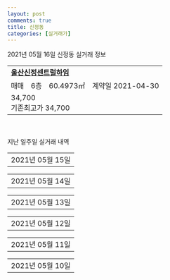 ```yaml
---
layout: post
comments: true
title: 신정동
categories: [실거래가]
---
```


2021년 05월 16일 신정동 실거래 정보

<table>
  <tr>
    <td colspan="4" style="font-weight: bold;"><a href="https://search.naver.com/search.naver?query=울산신정센트럴하임">울산신정센트럴하임</a></td>
  </tr>
    
  <tr>
    <td>매매</td>
    <td>6층</td>
    <td>60.4973㎡</td>
    <td>계약일 2021-04-30</td>
  </tr>
  <tr>
    <td colspan="4">34,700<br>기존최고가 34,700</td>
  </tr>
    
</table>
    
<div style="margin-top: 50px; margin-bottom: 13px">지난 일주일 실거래 내역</div>

  <table style="width: 100%; margin-bottom: 1px">
      <tr class="header">
        <td>2021년 05월 15일</td>
      </tr>
      <tr class="child" style="display: none">
        <td>
            
        <table>
          <tr>
            <td colspan="4" style="font-weight: bold;"><a href="https://search.naver.com/search.naver?query=올림푸스골든(1680)">올림푸스골든(1680)</a></td>
          </tr>

          <tr>
            <td>매매</td>
            <td>1층</td>
            <td>84.535㎡</td>
            <td>계약일 2021-04-26</td>
          </tr>
          <tr>
            <td colspan="4">50,000<br>기존최고가 50,000</td>
          </tr>
    
        </table>
        <table style="margin-top: 5px">
          <tr>
            <td colspan="4" style="font-weight: bold;"><a href="https://search.naver.com/search.naver?query=유씨티">유씨티</a></td>
          </tr>
    
          <tr>
            <td>매매</td>
            <td>15층</td>
            <td>19.24㎡</td>
            <td>계약일 2021-05-10</td>
          </tr>
          <tr>
            <td colspan="4">7,500<br>기존최고가 7,500</td>
          </tr>
    
        </table>
        <table style="margin-top: 5px">
          <tr>
            <td colspan="4" style="font-weight: bold;"><a href="https://search.naver.com/search.naver?query=한라백조">한라백조</a></td>
          </tr>
    
          <tr>
            <td>매매</td>
            <td>19층</td>
            <td>84.66㎡</td>
            <td>계약일 2021-04-29</td>
          </tr>
          <tr>
            <td colspan="4">21,500<br>기존최고가 21,500</td>
          </tr>
    
        </table>
        <table style="margin-top: 5px">
          <tr>
            <td colspan="4" style="font-weight: bold;"><a href="https://search.naver.com/search.naver?query=공업탑하트랜드">공업탑하트랜드</a></td>
          </tr>
    
          <tr>
            <td>월세</td>
            <td>5층</td>
            <td>31.48㎡</td>
            <td>계약일 2021-05-06</td>
          </tr>
          <tr>
            <td colspan="4">45 (500)</td>
          </tr>
    
        </table>
        <table style="margin-top: 5px">
          <tr>
            <td colspan="4" style="font-weight: bold;"><a href="https://search.naver.com/search.naver?query=유씨티">유씨티</a></td>
          </tr>
    
          <tr>
            <td>월세</td>
            <td>13층</td>
            <td>20.43㎡</td>
            <td>계약일 2021-04-27</td>
          </tr>
          <tr>
            <td colspan="4">30 (1,000)</td>
          </tr>
    
        </table>
        <table style="margin-top: 5px">
          <tr>
            <td colspan="4" style="font-weight: bold;"><a href="https://search.naver.com/search.naver?query=문수로대공원 에일린의 뜰">문수로대공원 에일린의 뜰</a></td>
          </tr>
    
          <tr>
            <td>전매</td>
            <td>8층</td>
            <td>80.3614㎡</td>
            <td>계약일 2021-05-09</td>
          </tr>
          <tr>
            <td colspan="4">60,085</td>
          </tr>
    
        </table>
    
        </td>
      </tr>
  </table>
    
  <table style="width: 100%; margin-bottom: 1px">
      <tr class="header">
        <td>2021년 05월 14일</td>
      </tr>
      <tr class="child" style="display: none">
        <td>
            
        <table>
          <tr>
            <td colspan="4" style="font-weight: bold;"><a href="https://search.naver.com/search.naver?query=신정현대홈타운3">신정현대홈타운3</a></td>
          </tr>

          <tr>
            <td>매매</td>
            <td>11층</td>
            <td>81.96㎡</td>
            <td>계약일 2021-05-08</td>
          </tr>
          <tr>
            <td colspan="4">38,300<br>기존최고가 38,300</td>
          </tr>
    
        </table>
        <table style="margin-top: 5px">
          <tr>
            <td colspan="4" style="font-weight: bold;"><a href="https://search.naver.com/search.naver?query=공업탑하트랜드">공업탑하트랜드</a></td>
          </tr>
    
          <tr>
            <td>월세</td>
            <td>8층</td>
            <td>30.92㎡</td>
            <td>계약일 2021-05-01</td>
          </tr>
          <tr>
            <td colspan="4">40 (500)</td>
          </tr>
    
        </table>
        <table style="margin-top: 5px">
          <tr>
            <td colspan="4" style="font-weight: bold;"><a href="https://search.naver.com/search.naver?query=문수로2차IPARK1단지">문수로2차IPARK1단지</a></td>
          </tr>
    
          <tr>
            <td>전세</td>
            <td>16층</td>
            <td>110.8639㎡</td>
            <td>계약일 2021-03-13</td>
          </tr>
          <tr>
            <td colspan="4">75,000</td>
          </tr>
    
        </table>
        <table style="margin-top: 5px">
          <tr>
            <td colspan="4" style="font-weight: bold;"><a href="https://search.naver.com/search.naver?query=삼원">삼원</a></td>
          </tr>
    
          <tr>
            <td>월세</td>
            <td>2층</td>
            <td>49.77㎡</td>
            <td>계약일 2021-03-13</td>
          </tr>
          <tr>
            <td colspan="4">15 (1,000)</td>
          </tr>
    
        </table>
        <table style="margin-top: 5px">
          <tr>
            <td colspan="4" style="font-weight: bold;"><a href="https://search.naver.com/search.naver?query=신정코아">신정코아</a></td>
          </tr>
    
          <tr>
            <td>전세</td>
            <td>2층</td>
            <td>59.43㎡</td>
            <td>계약일 2021-05-13</td>
          </tr>
          <tr>
            <td colspan="4">13,000</td>
          </tr>
    
        </table>
    
        </td>
      </tr>
  </table>
    
  <table style="width: 100%; margin-bottom: 1px">
      <tr class="header">
        <td>2021년 05월 13일</td>
      </tr>
      <tr class="child" style="display: none">
        <td>
            
        <table>
          <tr>
            <td colspan="4" style="font-weight: bold;"><a href="https://search.naver.com/search.naver?query=오성">오성</a></td>
          </tr>

          <tr>
            <td>매매</td>
            <td>5층</td>
            <td>46.155㎡</td>
            <td>계약일 2021-04-23</td>
          </tr>
          <tr>
            <td colspan="4">39,800<br>기존최고가 39,800</td>
          </tr>
    
        </table>
        <table style="margin-top: 5px">
          <tr>
            <td colspan="4" style="font-weight: bold;"><a href="https://search.naver.com/search.naver?query=양우내안애팰리스">양우내안애팰리스</a></td>
          </tr>
    
          <tr>
            <td>전세</td>
            <td>5층</td>
            <td>84.605㎡</td>
            <td>계약일 2021-04-29</td>
          </tr>
          <tr>
            <td colspan="4">33,000</td>
          </tr>
    
        </table>
        <table style="margin-top: 5px">
          <tr>
            <td colspan="4" style="font-weight: bold;"><a href="https://search.naver.com/search.naver?query=울산 문수로 동문굿모닝힐">울산 문수로 동문굿모닝힐</a></td>
          </tr>
    
          <tr>
            <td>전매</td>
            <td>23층</td>
            <td>74.7373㎡</td>
            <td>계약일 2021-05-11</td>
          </tr>
          <tr>
            <td colspan="4">46,830</td>
          </tr>
    
          <tr>
            <td>전매</td>
            <td>7층</td>
            <td>84.6731㎡</td>
            <td>계약일 2021-05-06</td>
          </tr>
          <tr>
            <td colspan="4">43,466</td>
          </tr>
    
        </table>
    
        </td>
      </tr>
  </table>
    
  <table style="width: 100%; margin-bottom: 1px">
      <tr class="header">
        <td>2021년 05월 12일</td>
      </tr>
      <tr class="child" style="display: none">
        <td>
            
        <table>
          <tr>
            <td colspan="4" style="font-weight: bold;"><a href="https://search.naver.com/search.naver?query=비발디칸">비발디칸</a></td>
          </tr>

          <tr>
            <td>매매</td>
            <td>15층</td>
            <td>84.0044㎡</td>
            <td>계약일 2021-04-13</td>
          </tr>
          <tr>
            <td colspan="4">31,500<br>기존최고가 31,500</td>
          </tr>
    
        </table>
        <table style="margin-top: 5px">
          <tr>
            <td colspan="4" style="font-weight: bold;"><a href="https://search.naver.com/search.naver?query=우남팜파스">우남팜파스</a></td>
          </tr>
    
          <tr>
            <td>매매</td>
            <td>13층</td>
            <td>69.8129㎡</td>
            <td>계약일 2021-05-04</td>
          </tr>
          <tr>
            <td colspan="4">31,400<br>기존최고가 31,400</td>
          </tr>
    
        </table>
        <table style="margin-top: 5px">
          <tr>
            <td colspan="4" style="font-weight: bold;"><a href="https://search.naver.com/search.naver?query=크로바">크로바</a></td>
          </tr>
    
          <tr>
            <td>매매</td>
            <td>2층</td>
            <td>84.913㎡</td>
            <td>계약일 2021-04-26</td>
          </tr>
          <tr>
            <td colspan="4">20,000<br>기존최고가 20,000</td>
          </tr>
    
        </table>
        <table style="margin-top: 5px">
          <tr>
            <td colspan="4" style="font-weight: bold;"><a href="https://search.naver.com/search.naver?query=삼부(A,B동)">삼부(A,B동)</a></td>
          </tr>
    
          <tr>
            <td>전세</td>
            <td>2층</td>
            <td>81.16㎡</td>
            <td>계약일 2021-04-25</td>
          </tr>
          <tr>
            <td colspan="4">16,000</td>
          </tr>
    
        </table>
        <table style="margin-top: 5px">
          <tr>
            <td colspan="4" style="font-weight: bold;"><a href="https://search.naver.com/search.naver?query=신성미소지움2단지">신성미소지움2단지</a></td>
          </tr>
    
          <tr>
            <td>월세</td>
            <td>3층</td>
            <td>59.97㎡</td>
            <td>계약일 2021-05-06</td>
          </tr>
          <tr>
            <td colspan="4">14 (14,225)</td>
          </tr>
    
        </table>
        <table style="margin-top: 5px">
          <tr>
            <td colspan="4" style="font-weight: bold;"><a href="https://search.naver.com/search.naver?query=신정동협성휴포레">신정동협성휴포레</a></td>
          </tr>
    
          <tr>
            <td>전세</td>
            <td>4층</td>
            <td>84.9569㎡</td>
            <td>계약일 2021-04-06</td>
          </tr>
          <tr>
            <td colspan="4">35,000</td>
          </tr>
    
        </table>
        <table style="margin-top: 5px">
          <tr>
            <td colspan="4" style="font-weight: bold;"><a href="https://search.naver.com/search.naver?query=신정수필아파트">신정수필아파트</a></td>
          </tr>
    
          <tr>
            <td>전세</td>
            <td>1층</td>
            <td>77.82㎡</td>
            <td>계약일 2021-03-22</td>
          </tr>
          <tr>
            <td colspan="4">18,000</td>
          </tr>
    
        </table>
        <table style="margin-top: 5px">
          <tr>
            <td colspan="4" style="font-weight: bold;"><a href="https://search.naver.com/search.naver?query=신정현대홈타운4">신정현대홈타운4</a></td>
          </tr>
    
          <tr>
            <td>전세</td>
            <td>23층</td>
            <td>84.96㎡</td>
            <td>계약일 2021-03-20</td>
          </tr>
          <tr>
            <td colspan="4">35,000</td>
          </tr>
    
        </table>
        <table style="margin-top: 5px">
          <tr>
            <td colspan="4" style="font-weight: bold;"><a href="https://search.naver.com/search.naver?query=양지">양지</a></td>
          </tr>
    
          <tr>
            <td>월세</td>
            <td>3층</td>
            <td>78.8㎡</td>
            <td>계약일 2021-05-02</td>
          </tr>
          <tr>
            <td colspan="4">45 (1,000)</td>
          </tr>
    
        </table>
        <table style="margin-top: 5px">
          <tr>
            <td colspan="4" style="font-weight: bold;"><a href="https://search.naver.com/search.naver?query=태화강풍림엑슬루타워">태화강풍림엑슬루타워</a></td>
          </tr>
    
          <tr>
            <td>전세</td>
            <td>39층</td>
            <td>132.52㎡</td>
            <td>계약일 2021-05-11</td>
          </tr>
          <tr>
            <td colspan="4">48,000</td>
          </tr>
    
        </table>
        <table style="margin-top: 5px">
          <tr>
            <td colspan="4" style="font-weight: bold;"><a href="https://search.naver.com/search.naver?query=문수로대공원 에일린의 뜰">문수로대공원 에일린의 뜰</a></td>
          </tr>
    
          <tr>
            <td>전매</td>
            <td>4층</td>
            <td>84.8107㎡</td>
            <td>계약일 2021-04-20</td>
          </tr>
          <tr>
            <td colspan="4">92,085</td>
          </tr>
    
          <tr>
            <td>전매</td>
            <td>14층</td>
            <td>75.9378㎡</td>
            <td>계약일 2021-05-04</td>
          </tr>
          <tr>
            <td colspan="4">80,202</td>
          </tr>
    
          <tr>
            <td>전매</td>
            <td>20층</td>
            <td>75.9378㎡</td>
            <td>계약일 2021-04-25</td>
          </tr>
          <tr>
            <td colspan="4">80,146</td>
          </tr>
    
        </table>
    
        </td>
      </tr>
  </table>
    
  <table style="width: 100%; margin-bottom: 1px">
      <tr class="header">
        <td>2021년 05월 11일</td>
      </tr>
      <tr class="child" style="display: none">
        <td>
            
        <table>
          <tr>
            <td colspan="4" style="font-weight: bold;"><a href="https://search.naver.com/search.naver?query=대공원I'PARK(2단지)">대공원I'PARK(2단지)</a></td>
          </tr>

          <tr>
            <td>매매</td>
            <td>6층</td>
            <td>59.94㎡</td>
            <td>계약일 2021-05-06</td>
          </tr>
          <tr>
            <td colspan="4">34,000<br>기존최고가 34,000</td>
          </tr>
    
        </table>
        <table style="margin-top: 5px">
          <tr>
            <td colspan="4" style="font-weight: bold;"><a href="https://search.naver.com/search.naver?query=대공원코아루파크베르">대공원코아루파크베르</a></td>
          </tr>
    
          <tr>
            <td>매매</td>
            <td>7층</td>
            <td>84.024㎡</td>
            <td>계약일 2021-05-01</td>
          </tr>
          <tr>
            <td colspan="4">56,950<br>기존최고가 56,950</td>
          </tr>
    
        </table>
        <table style="margin-top: 5px">
          <tr>
            <td colspan="4" style="font-weight: bold;"><a href="https://search.naver.com/search.naver?query=공업탑하트랜드">공업탑하트랜드</a></td>
          </tr>
    
          <tr>
            <td>월세</td>
            <td>5층</td>
            <td>30.92㎡</td>
            <td>계약일 2021-03-17</td>
          </tr>
          <tr>
            <td colspan="4">40 (500)</td>
          </tr>
    
        </table>
        <table style="margin-top: 5px">
          <tr>
            <td colspan="4" style="font-weight: bold;"><a href="https://search.naver.com/search.naver?query=삼원">삼원</a></td>
          </tr>
    
          <tr>
            <td>월세</td>
            <td>2층</td>
            <td>52.98㎡</td>
            <td>계약일 2021-04-20</td>
          </tr>
          <tr>
            <td colspan="4">35 (500)</td>
          </tr>
    
        </table>
        <table style="margin-top: 5px">
          <tr>
            <td colspan="4" style="font-weight: bold;"><a href="https://search.naver.com/search.naver?query=울산신정센트럴하임">울산신정센트럴하임</a></td>
          </tr>
    
          <tr>
            <td>전세</td>
            <td>22층</td>
            <td>60.4973㎡</td>
            <td>계약일 2021-05-08</td>
          </tr>
          <tr>
            <td colspan="4">21,000</td>
          </tr>
    
        </table>
        <table style="margin-top: 5px">
          <tr>
            <td colspan="4" style="font-weight: bold;"><a href="https://search.naver.com/search.naver?query=울산 문수로 두산위브더제니스">울산 문수로 두산위브더제니스</a></td>
          </tr>
    
          <tr>
            <td>전매</td>
            <td>36층</td>
            <td>84.8502㎡</td>
            <td>계약일 2021-05-06</td>
          </tr>
          <tr>
            <td colspan="4">52,287</td>
          </tr>
    
        </table>
    
        </td>
      </tr>
  </table>
    
  <table style="width: 100%; margin-bottom: 1px">
      <tr class="header">
        <td>2021년 05월 10일</td>
      </tr>
      <tr class="child" style="display: none">
        <td>
            
        <table>
          <tr>
            <td colspan="4" style="font-weight: bold;"><a href="https://search.naver.com/search.naver?query=실거래정보없음">실거래정보없음</a></td>
          </tr>

        </table>
    
        </td>
      </tr>
  </table>
    

